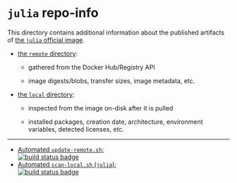 # `julia` repo-info

This directory contains additional information about the published artifacts of [the `julia` official image](https://hub.docker.com/_/julia/).

-	[the `remote` directory](remote/):

	-	gathered from the Docker Hub/Registry API

	-	image digests/blobs, transfer sizes, image metadata, etc.

-	[the `local` directory](local/):

	-	inspected from the image on-disk after it is pulled

	-	installed packages, creation date, architecture, environment variables, detected licenses, etc.

---

-	[Automated `update-remote.sh`:  
	![build status badge](https://doi-janky.infosiftr.net/job/repo-info/job/remote/badge/icon)](https://doi-janky.infosiftr.net/job/repo-info/job/remote/)
-	[Automated `scan-local.sh` (`julia`):  
	![build status badge](https://doi-janky.infosiftr.net/job/repo-info/job/local/job/julia/badge/icon)](https://doi-janky.infosiftr.net/job/repo-info/job/local/job/julia)
